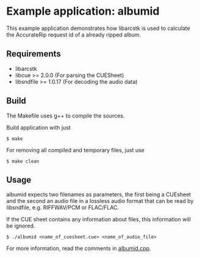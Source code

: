 # Example application: albumid

This example application demonstrates how libarcstk is used to calculate the
AccurateRip request id of a already ripped album.


## Requirements

- libarcstk
- libcue >= 2.0.0 (For parsing the CUESheet)
- libsndfile >= 1.0.17 (For decoding the audio data)


## Build

The Makefile uses g++ to compile the sources.

Build application with just

	$ make

For removing all compiled and temporary files, just use

	$ make clean


## Usage

albumid expects two filenames as parameters, the first being a CUEsheet and
the second an audio file in a lossless audio format that can be read by
libsndfile, e.g. RIFFWAV/PCM or FLAC/FLAC.

If the CUE sheet contains any information about files, this information will be
ignored.

	$ ./albumid <name_of_cuesheet.cue> <name_of_audio_file>

For more information, read the comments in [albumid.cpp](./albumid.cpp).

